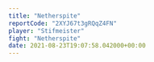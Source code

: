 ```yaml
---
title: "Netherspite"
reportCode: "2XYJ67t3gRQqZ4FN"
player: "Stifmeister"
fight: "Netherspite"
date: 2021-08-23T19:07:58.042000+00:00
---
```

